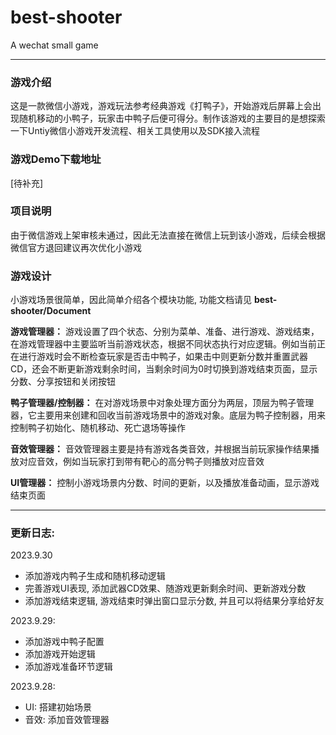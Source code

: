 # best-shooter
A wechat small game

---

### 游戏介绍
这是一款微信小游戏，游戏玩法参考经典游戏《打鸭子》，开始游戏后屏幕上会出现随机移动的小鸭子，玩家击中鸭子后便可得分。制作该游戏的主要目的是想探索一下Untiy微信小游戏开发流程、相关工具使用以及SDK接入流程

### 游戏Demo下载地址
[待补充]

### 项目说明
由于微信游戏上架审核未通过，因此无法直接在微信上玩到该小游戏，后续会根据微信官方退回建议再次优化小游戏

### 游戏设计
小游戏场景很简单，因此简单介绍各个模块功能, 功能文档请见 **best-shooter/Document**

**游戏管理器：** 游戏设置了四个状态、分别为菜单、准备、进行游戏、游戏结束，在游戏管理器中主要监听当前游戏状态，根据不同状态执行对应逻辑。例如当前正在进行游戏时会不断检查玩家是否击中鸭子，如果击中则更新分数并重置武器CD，还会不断更新游戏剩余时间，当剩余时间为0时切换到游戏结束页面，显示分数、分享按钮和关闭按钮

**鸭子管理器/控制器：** 在对游戏场景中对象处理方面分为两层，顶层为鸭子管理器，它主要用来创建和回收当前游戏场景中的游戏对象。底层为鸭子控制器，用来控制鸭子初始化、随机移动、死亡退场等操作

**音效管理器：** 音效管理器主要是持有游戏各类音效，并根据当前玩家操作结果播放对应音效，例如当玩家打到带有靶心的高分鸭子则播放对应音效

**UI管理器：** 控制小游戏场景内分数、时间的更新，以及播放准备动画，显示游戏结束页面




---

### 更新日志:

2023.9.30
- 添加游戏内鸭子生成和随机移动逻辑
- 完善游戏UI表现, 添加武器CD效果、随游戏更新剩余时间、更新游戏分数
- 添加游戏结束逻辑, 游戏结束时弹出窗口显示分数, 并且可以将结果分享给好友

2023.9.29:
- 添加游戏中鸭子配置 
- 添加游戏开始逻辑
- 添加游戏准备环节逻辑

2023.9.28:
- UI: 搭建初始场景
- 音效: 添加音效管理器
